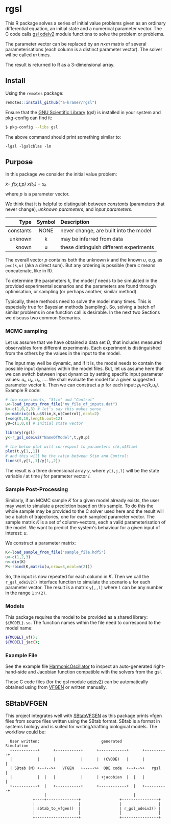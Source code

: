 # rgsl

This R package solves a series of initial value problems given as an
ordinary differential equation, an initial state and a numerical
parameter vector. The C code calls [gsl odeiv2](https://www.gnu.org/software/gsl/doc/html/ode-initval.html)
module functions to solve the problem or problems.

The parameter vector can be replaced by an _n×m_ matrix of several
parameterisations (each column is a distinct parameter vector). The
solver wil be called _m_ times. 

The result is returned to R as a 3-dimensional array.

## Install

Using the `remotes` package:

```R
remotes::install_github("a-kramer/rgsl")
```

Ensure that the [GNU Scientific
Library](https://www.gnu.org/software/gsl/doc/html/index.html) (gsl)
is installed in your system and pkg-config can find it:

```bash
$ pkg-config --libs gsl
```

The above command should print something similar to:
```
-lgsl -lgslcblas -lm
```

## Purpose

In this package we consider the initial value problem:

_ẋ= f(x,t;p)    x(t₀) = x₀_

where _p_ is a parameter vector. 


We think that it is helpful to distinguish between _constants_
(parameters that never change), _unknown parameters_, and _input
parameters_.

|Type|Symbol|Description|
|---:|:----:|:----------|
|constants|NONE|never change, are built into the model |
|unknown| k | may be inferred from data |
|known| u | these distinguish different experiments |

The overall vector _p_ contains both the unknown _k_ and the known
_u_, e.g. as `p=c(k,u)` (aka a direct sum). But any ordering is possible (here _c_ means
concatenate, like in R).

To determine the parameters _k_, the model _f_ needs to be simulated
in the provided experimental scenarios and the parameters are found
through optimisation, or sampling (or perhaps another, similar
method). 

Typically, these methods need to solve the model many times. This is
especially true for Bayesian methods (sampling). So, solving a batch
of similar problems in one function call is desirable. In the next two
Sections we discuss two common Scenarios.

### MCMC sampling

Let us assume that we have obtained a data set _D_, that includes
measured observables form different experiments. Each experiment is
distinguished from the others by the values in the input to the model.

The input may well be dynamic, and if it is, the model needs to
contain the possible input dynamics within the model files. But, let
us assume here that we can switch between input dynamics by setting
specific input parameter values: *u₁, u₂, u₃, …*. We shall evaluate
the model for a given suggested parameter vector _k_. Then we can
construct a _p_ for each input: *p₁=c(k,u₁)*. Example R code:

```R
# two experiments, "Stim" and "Control"
u<-load_inputs_from_file("my_file_of_inputs.dat")
k<-c(1,0,2,3) # let's say this makes sense
p<-matrix(c(k,u$Stim,k,u$Control),ncol=2)
t=seq(0,10,length.out=12)
y0=c(1,0,0) # initial state vector

library(rgsl)
y<-r_gsl_odeiv2("NameOfModel",t,y0,p)

# the below plot will correspont to parameters c(k,u$Stim)
plot(t,y[1,,1])
# and this will be the ratio between Stim and Control:
lines(t,y[1,,1]/y[1,,2])
```

The result is a three dimensional array _y_, where `y[i,j,l]`
will be the state variable _i_ at time _j_ for parameter vector _l_.

### Sample Post-Processing

Similarly, if an MCMC sample _K_ for a given model already exists, the
user may want to simulate a prediction based on this sample. To do
this the whole sample may be provided to the C solver used here and
the result will be a batch of trajectories, one for each sampled
parameter vector. The sample matrix _K_ is a set of column-vectors,
each a valid parameterisation of the model. We want to predict the
system's behaviour for a given input of interest: _u_.

We construct a parameter matrix:

```R
K<-load_sample_from_file("sample_file.hdf5")
u<-c(1,2,3)
n<-dim(K)
P<-rbind(K,matrix(u,nrow=3,ncol=n(2)))
```

So, the input is now repeated for each column in _K_. Then we call the
`r_gsl_odeiv2()` interface function to simulate the scenario _u_ for
each parameter vector. The result is a matrix `y[,,l]` where `l` can
be any number in the range `1:n(2)`.


### Models 

This package requires the model to be provided as a shared library:
`${MODEL}.so`. The function names within the file need to correspond to the model name:

```bash
${MODEL}_vf();
${MODEL}_jac();
```

### Example File

See the example file [HarmonicOscillator](./HarmonicOscillator_gvf.h)
to inspect an auto-generated right-hand-side and Jacobian function
compatible with the solvers from the gsl.

These C code files (for the gsl module
[odeiv2](https://www.gnu.org/software/gsl/doc/html/ode-initval.html))
can be automatically obtained using from
[VFGEN](https://github.com/WarrenWeckesser/vfgen) or written manually.

## SBtabVFGEN

This project integrates well with
[SBtabVFGEN](https://github.com/a-kramer/SBtabVFGEN) as this package
prints vfgen files from source files written using the SBtab
format. SBtab is a format in systems biology and is suited for
writing/drafting biological models. The workflow could be:


```
  User written:                           generated          Simulation
  +-----------+      +-----------+      +------------+      +----------+
  |           |      |           |      |  (CVODE)   |      |          |
  | SBtab (M) +--+-->+   VFGEN   +----->+  ODE code  +--+-->+   rgsl   |
  |           |  |   |           |      | +jacobian  |  |   |          |
  +-----------+  |   +-----------+      +------------+  |   +----------+
                 |                                      |
            +----+--------------+                 +----------------+
            |                   |                 |                |
            | sbtab_to_vfgen()  |                 | r_gsl_odeiv2() |
            |                   |                 |                |
            +-------------------+                 +----------------+

```


